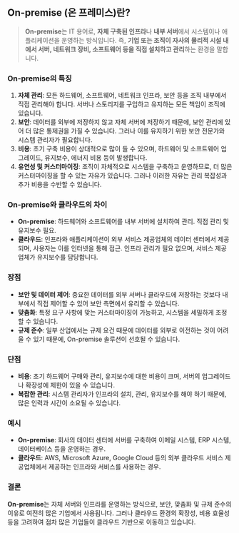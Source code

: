 ## On-premise (온 프레미스)란?

> **On-premise**는 IT 용어로, **자체 구축된 인프라**나 **내부 서버**에서 시스템이나 애플리케이션을 운영하는 방식입니다. 즉, **기업 또는 조직이 자사의 물리적 시설 내에서 서버, 네트워크 장비, 소프트웨어 등을 직접 설치하고 관리**하는 환경을 말합니다.

### **On-premise의 특징**

1. **자체 관리**: 모든 하드웨어, 소프트웨어, 네트워크 인프라, 보안 등을 조직 내부에서 직접 관리해야 합니다. 서버나 스토리지를 구입하고 유지하는 모든 책임이 조직에 있습니다.
2. **보안**: 데이터를 외부에 저장하지 않고 자체 서버에 저장하기 때문에, 보안 관리에 있어 더 많은 통제권을 가질 수 있습니다. 그러나 이를 유지하기 위한 보안 전문가와 시스템 관리자가 필요합니다.
3. **비용**: 초기 구축 비용이 상대적으로 많이 들 수 있으며, 하드웨어 및 소프트웨어 업그레이드, 유지보수, 에너지 비용 등이 발생합니다.
4. **유연성 및 커스터마이징**: 조직이 자체적으로 시스템을 구축하고 운영하므로, 더 많은 커스터마이징을 할 수 있는 자유가 있습니다. 그러나 이러한 자유는 관리 복잡성과 추가 비용을 수반할 수 있습니다.

### **On-premise와 클라우드의 차이**

- **On-premise**: 하드웨어와 소프트웨어를 내부 서버에 설치하여 관리. 직접 관리 및 유지보수 필요.
- **클라우드**: 인프라와 애플리케이션이 외부 서비스 제공업체의 데이터 센터에서 제공되며, 사용자는 이를 인터넷을 통해 접근. 인프라 관리가 필요 없으며, 서비스 제공업체가 유지보수를 담당합니다.

### **장점**

- **보안 및 데이터 제어**: 중요한 데이터를 외부 서버나 클라우드에 저장하는 것보다 내부에서 직접 제어할 수 있어 보안 측면에서 유리할 수 있습니다.
- **맞춤화**: 특정 요구 사항에 맞는 커스터마이징이 가능하고, 시스템을 세밀하게 조정할 수 있습니다.
- **규제 준수**: 일부 산업에서는 규제 요건 때문에 데이터를 외부로 이전하는 것이 어려울 수 있기 때문에, On-premise 솔루션이 선호될 수 있습니다.

### **단점**

- **비용**: 초기 하드웨어 구매와 관리, 유지보수에 대한 비용이 크며, 서버의 업그레이드나 확장성에 제한이 있을 수 있습니다.
- **복잡한 관리**: 시스템 관리자가 인프라의 설치, 관리, 유지보수를 해야 하기 때문에, 많은 인력과 시간이 소요될 수 있습니다.

### **예시**

- **On-premise**: 회사의 데이터 센터에 서버를 구축하여 이메일 시스템, ERP 시스템, 데이터베이스 등을 운영하는 경우.
- **클라우드**: AWS, Microsoft Azure, Google Cloud 등의 외부 클라우드 서비스 제공업체에서 제공하는 인프라와 서비스를 사용하는 경우.

### **결론**

**On-premise**는 자체 서버와 인프라를 운영하는 방식으로, 보안, 맞춤화 및 규제 준수의 이유로 여전히 많은 기업에서 사용됩니다. 그러나 클라우드 환경의 확장성, 비용 효율성 등을 고려하여 점차 많은 기업들이 클라우드 기반으로 이동하고 있습니다.